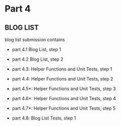 # Part 4

## BLOG LIST
blog list submission contains
-   part 4.1 Blog List, step 1
-   part 4.2 Blog List, step 2

-   part 4.3: Helper Functions and Unit Tests, step 1
-   part 4.4: Helper Functions and Unit Tests, step 2
-   part 4.5*: Helper Functions and Unit Tests, step 3
-   part 4.6*: Helper Functions and Unit Tests, step 4
-   part 4.7*: Helper Functions and Unit Tests, step 5

-   part 4.8: Blog List Tests, step 1

